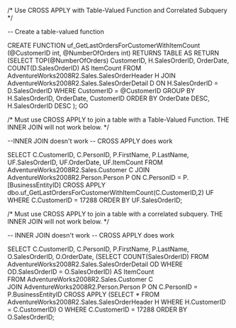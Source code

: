 /* Use CROSS APPLY with Table-Valued Function and Correlated Subquery */

-- Create a table-valued function

CREATE FUNCTION uf_GetLastOrdersForCustomerWithItemCount 
(@CustomerID int, @NumberOfOrders int)
RETURNS TABLE
AS
RETURN (SELECT TOP(@NumberOfOrders)
               CustomerID,
               H.SalesOrderID,
               OrderDate, COUNT(D.SalesOrderID) AS ItemCount
        FROM AdventureWorks2008R2.Sales.SalesOrderHeader H
		JOIN AdventureWorks2008R2.Sales.SalesOrderDetail D
		ON H.SalesOrderID = D.SalesOrderID 
        WHERE CustomerID = @CustomerID
		GROUP BY H.SalesOrderID, OrderDate, CustomerID
        ORDER BY OrderDate DESC, H.SalesOrderID DESC
        );
GO

/* Must use CROSS APPLY to join a table with a Table-Valued Function.
   THE INNER JOIN will not work below. */

--INNER JOIN doesn't work 
-- CROSS APPLY does work

SELECT
	  C.CustomerID,
	  C.PersonID, 
	  P.FirstName, 
	  P.LastName,
	  UF.SalesOrderID,
	  UF.OrderDate,
	  UF.ItemCount
FROM AdventureWorks2008R2.Sales.Customer C 
JOIN AdventureWorks2008R2.Person.Person P
ON C.PersonID = P.[BusinessEntityID]
CROSS APPLY 
dbo.uf_GetLastOrdersForCustomerWithItemCount(C.CustomerID,2) UF
WHERE C.CustomerID = 17288
ORDER BY UF.SalesOrderID;

/* Must use CROSS APPLY to join a table with a correlated subquery.
   THE INNER JOIN will not work below. */

-- INNER JOIN doesn't work
-- CROSS APPLY does work

SELECT
	  C.CustomerID,
	  C.PersonID, 
	  P.FirstName, 
	  P.LastName,
	  O.SalesOrderID,
	  O.OrderDate,
	  (SELECT COUNT(SalesOrderID)
		 FROM AdventureWorks2008R2.Sales.SalesOrderDetail OD
		 WHERE OD.SalesOrderID = O.SalesOrderID) AS ItemCount  
FROM AdventureWorks2008R2.Sales.Customer C  
JOIN AdventureWorks2008R2.Person.Person P
ON C.PersonID = P.BusinessEntityID
CROSS APPLY (SELECT * FROM AdventureWorks2008R2.Sales.SalesOrderHeader H WHERE H.CustomerID = C.CustomerID) O
WHERE C.CustomerID = 17288
ORDER BY O.SalesOrderID;
